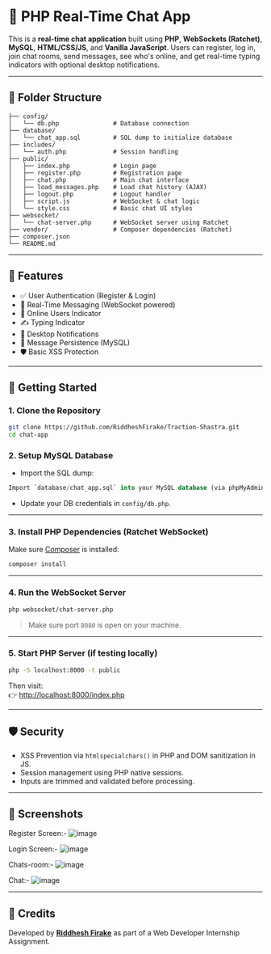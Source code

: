 # 💬 PHP Real-Time Chat App

This is a **real-time chat application** built using **PHP**, **WebSockets (Ratchet)**, **MySQL**, **HTML/CSS/JS**, and **Vanilla JavaScript**. Users can register, log in, join chat rooms, send messages, see who's online, and get real-time typing indicators with optional desktop notifications.

---

## 📁 Folder Structure

```
├── config/
│   └── db.php               # Database connection
├── database/
│   └── chat_app.sql         # SQL dump to initialize database
├── includes/
│   └── auth.php             # Session handling
├── public/
│   ├── index.php            # Login page
│   ├── register.php         # Registration page
│   ├── chat.php             # Main chat interface
│   ├── load_messages.php    # Load chat history (AJAX)
│   ├── logout.php           # Logout handler
│   ├── script.js            # WebSocket & chat logic
│   └── style.css            # Basic chat UI styles
├── websocket/
│   └── chat-server.php      # WebSocket server using Ratchet
├── vendor/                  # Composer dependencies (Ratchet)
├── composer.json
└── README.md
```

---

## 🔧 Features

- ✅ User Authentication (Register & Login)
- 💬 Real-Time Messaging (WebSocket powered)
- 👀 Online Users Indicator
- ✍️ Typing Indicator
- 🔔 Desktop Notifications
- 💾 Message Persistence (MySQL)
- 🛡️ Basic XSS Protection

---

## 🚀 Getting Started

### 1. Clone the Repository

```bash
git clone https://github.com/RiddheshFirake/Traction-Shastra.git
cd chat-app
```

### 2. Setup MySQL Database

- Import the SQL dump:

```sql
Import `database/chat_app.sql` into your MySQL database (via phpMyAdmin or CLI)
```

- Update your DB credentials in `config/db.php`.

---

### 3. Install PHP Dependencies (Ratchet WebSocket)

Make sure [Composer](https://getcomposer.org/) is installed:

```bash
composer install
```

---

### 4. Run the WebSocket Server

```bash
php websocket/chat-server.php
```

> Make sure port `8080` is open on your machine.

---

### 5. Start PHP Server (if testing locally)

```bash
php -S localhost:8000 -t public
```

Then visit:  
👉 [http://localhost:8000/index.php](http://localhost:8000/index.php)

---

## 🛡️ Security

- XSS Prevention via `htmlspecialchars()` in PHP and DOM sanitization in JS.
- Session management using PHP native sessions.
- Inputs are trimmed and validated before processing.

---

## 📸 Screenshots

Register Screen:-
![image](https://github.com/user-attachments/assets/ba6ee85e-b104-4914-b454-0d776882d787)

Login Screen:- 
![image](https://github.com/user-attachments/assets/43b7ada7-7c37-4b38-bb61-41863a5c69b7)

Chats-room:-
![image](https://github.com/user-attachments/assets/abaa7095-c95a-44a9-b47f-956710241d6b)

Chat:-
![image](https://github.com/user-attachments/assets/6979c74a-5f81-45af-ae57-127f7183852c)

---

## 🙌 Credits

Developed by **[Riddhesh Firake](https://github.com/RiddheshFirake)** as part of a Web Developer Internship Assignment.
